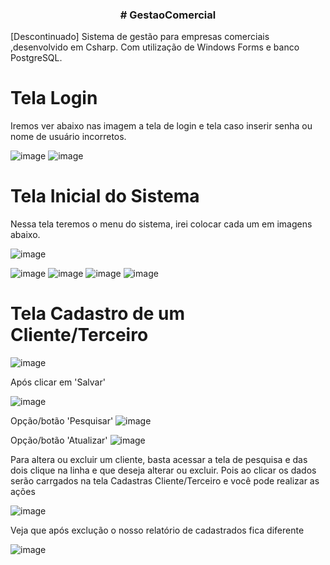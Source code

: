 <h3 align="center"> 
# GestaoComercial
</h3> 

<p align="justify" >
  
[Descontinuado] Sistema de gestão para empresas comerciais ,desenvolvido em Csharp. Com utilização de Windows Forms e banco PostgreSQL. 
</p>

<h1> Tela Login </h1> 
Iremos ver abaixo nas imagem a tela de login e tela caso inserir senha ou nome de usuário incorretos.
  
   ![image](https://user-images.githubusercontent.com/76081229/177779978-4b5b3b35-9bfe-4b8b-9261-6f1e1a680eba.png)
   ![image](https://user-images.githubusercontent.com/76081229/177780052-7641fa71-33ff-4e58-8238-c8b15de64f25.png)

<h1> Tela Inicial do Sistema </h1> 
Nessa tela teremos o menu do sistema, irei colocar cada um em imagens abaixo. 


  ![image](https://user-images.githubusercontent.com/76081229/177780243-f7056f2d-0e5b-420d-906c-5074c96dbee0.png)


![image](https://user-images.githubusercontent.com/76081229/177780275-3223fbf4-24fe-41f1-87ee-7de52b03d65c.png)
![image](https://user-images.githubusercontent.com/76081229/177780306-15291fd1-37ef-48b4-94c8-2a14366e7f68.png)
![image](https://user-images.githubusercontent.com/76081229/177780381-247a0a03-c69f-4645-82bb-ddb1f24326eb.png)
![image](https://user-images.githubusercontent.com/76081229/177780408-76a9bac8-4675-4644-8e2e-e34482cbdbfa.png)

<h1> Tela Cadastro de um Cliente/Terceiro </h1> 

  ![image](https://user-images.githubusercontent.com/76081229/177781474-1f678f5e-48c9-4006-9d01-a3fb2ee6cd41.png)

Após clicar em 'Salvar' 

![image](https://user-images.githubusercontent.com/76081229/177781657-ded81469-4470-4d6a-a3ed-10cd3c764f39.png)

Opção/botão 'Pesquisar'
![image](https://user-images.githubusercontent.com/76081229/177781780-57f0187b-4f87-458c-864c-f712ad2b98a0.png)

Opção/botão 'Atualizar'
![image](https://user-images.githubusercontent.com/76081229/177781896-3b8b9f85-c044-42e0-936c-9068ac6c0269.png)

Para altera ou excluir um cliente, basta acessar a tela de pesquisa e das dois clique na linha e que deseja alterar ou excluir. Pois ao clicar os dados serão carrgados na tela Cadastras Cliente/Terceiro e você pode realizar as ações 

![image](https://user-images.githubusercontent.com/76081229/177782222-708bf218-27e9-4260-9950-d859a64526f9.png)

Veja que após exclução o nosso relatório de cadastrados fica diferente 

![image](https://user-images.githubusercontent.com/76081229/177782394-c0c390f2-ea01-404a-a6be-ed555cd1f7d0.png)




